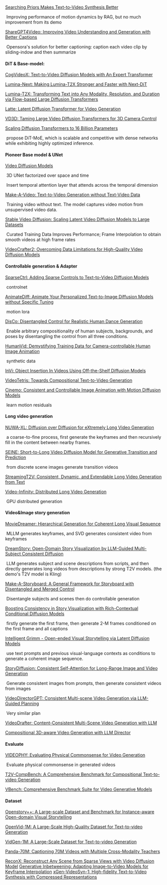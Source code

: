 [Searching Priors Makes Text-to-Video Synthesis Better](https://arxiv.org/abs/2406.03215)

​	Improving performance of motion dynamics by RAG, but no much improvement from its demo

[ShareGPT4Video: Improving Video Understanding and Generation with Better Captions](https://arxiv.org/abs/2406.04325)

​	Opensora's solution for better captioning: caption each video clip by sliding-indow and then summarize

#### DiT & Base-model:

[CogVideoX: Text-to-Video Diffusion Models with An Expert Transformer](https://arxiv.org/abs/2408.06072)

[Lumina-Next: Making Lumina-T2X Stronger and Faster with Next-DiT](https://arxiv.org/pdf/2406.18583)

[Lumina-T2X: Transforming Text into Any Modality, Resolution, and Duration via Flow-based Large Diffusion Transformers](https://arxiv.org/abs/2405.05945)

[Latte: Latent Diffusion Transformer for Video Generation](https://arxiv.org/abs/2401.03048) 

[VD3D: Taming Large Video Diffusion Transformers for 3D Camera Control](https://arxiv.org/pdf/2407.12781)

[Scaling Diffusion Transformers to 16 Billion Parameters](https://arxiv.org/pdf/2407.11633)

​	propose DiT-MoE, which is scalable and competitive with dense networks while exhibiting highly optimized inference. 

#### Pioneer Base model & UNet

[Video Diffusion Models](https://arxiv.org/abs/2204.03458)

​	3D UNet factorized over space and time

​	Insert temporal attention layer that attends across the temporal dimension

[Make-A-Video: Text-to-Video Generation without Text-Video Data](https://arxiv.org/abs/2209.14792)

​	Training video without text. The model captures video motion from unsupervised video data.

[Stable Video Diffusion: Scaling Latent Video Diffusion Models to Large Datasets](https://arxiv.org/abs/2311.15127)

​	Curated Training Data Improves Performance; Frame Interpolation to obtain smooth videos at high frame rates

[VideoCrafter2: Overcoming Data Limitations for High-Quality Video Diffusion Models](https://arxiv.org/abs/2401.09047)



#### Controllable generation & Adapter

[SparseCtrl: Adding Sparse Controls to Text-to-Video Diffusion Models](https://arxiv.org/abs/2311.16933#)

​	controlnet

[AnimateDiff: Animate Your Personalized Text-to-Image Diffusion Models without Specific Tuning](https://arxiv.org/abs/2307.04725)

​	motion lora

[DisCo: Disentangled Control for Realistic Human Dance Generation](https://arxiv.org/abs/2307.00040)

​	Enable arbitrary compositionality of human subjects, backgrounds, and poses by disentangling the control from all three conditions. 

[HumanVid: Demystifying Training Data for Camera-controllable Human Image Animation](https://arxiv.org/pdf/2407.17438)

​	synthetic data

[InVi: Object Insertion In Videos Using Off-the-Shelf Diffusion Models](https://arxiv.org/abs/2407.10958)

[VideoTetris: Towards Compositional Text-to-Video Generation](https://arxiv.org/abs/2406.04277)

[Cinemo: Consistent and Controllable Image Animation with Motion Diffusion Models ](https://arxiv.org/pdf/2407.15642) 

​	learn motion residuals

#### Long video generation

[NUWA-XL: Diffusion over Diffusion for eXtremely Long Video Generation](https://arxiv.org/abs/2303.12346)

​	a coarse-to-fine process, first generate the keyframes and then recursively fill in the content between nearby frames.

[SEINE: Short-to-Long Video Diffusion Model for Generative Transition and Prediction](https://openreview.net/forum?id=FNq3nIvP4F)

​	from discrete scene images generate transition videos

[StreamingT2V: Consistent, Dynamic, and Extendable Long Video Generation from Text](https://arxiv.org/abs/2403.14773)

[Video-Infinity: Distributed Long Video Generation](https://arxiv.org/abs/2406.16260)

​	GPU distributed generation

#### Video&Image story generation

[MovieDreamer: Hierarchical Generation for Coherent Long Visual Sequence](https://arxiv.org/abs/2407.16655)

​	MLLM generates keyframes, and SVD generates consistent video from keyframes

[DreamStory: Open-Domain Story Visualization by LLM-Guided Multi-Subject Consistent Diffusion](https://arxiv.org/abs/2407.12899v1)

​	LLM generates subject and scene descriptions from scripts, and then directly generates long videos from descriptions by strong T2V models. (the demo's T2V model is Kling)

[Make-A-Storyboard: A General Framework for Storyboard with Disentangled and Merged Control](https://arxiv.org/abs/2312.07549)

​	Disentangle subjects and scenes then do controllable generation

[Boosting Consistency in Story Visualization with Rich-Contextual Conditional Diffusion Models](https://arxiv.org/abs/2407.02482)

​	firstly generate the first frame, then generate 2-M frames conditioned on the first frame and all captions

[Intelligent Grimm - Open-ended Visual Storytelling via Latent Diffusion Models](https://arxiv.org/abs/2306.00973)

​	 use text prompts and previous visual-language contexts as conditions to generate a coherent image sequence.

[StoryDiffusion: Consistent Self-Attention for Long-Range Image and Video Generation](https://arxiv.org/abs/2405.01434)

​	Generate consistent images from prompts, then generate consistent videos from images

[VideoDirectorGPT: Consistent Multi-scene Video Generation via LLM-Guided Planning](https://arxiv.org/abs/2309.15091)

​	Very similar plan

[VideoDrafter: Content-Consistent Multi-Scene Video Generation with LLM](https://arxiv.org/abs/2401.01256)

[Compositional 3D-aware Video Generation with LLM Director](https://arxiv.org/abs/2409.00558)

#### Evaluate

[VIDEOPHY: Evaluating Physical Commonsense for Video Generation](https://arxiv.org/abs/2406.03520)

​	Evaluate physical commonsense in generated videos

[T2V-CompBench: A Comprehensive Benchmark for Compositional Text-to-video Generation](https://arxiv.org/abs/2407.14505) 

[VBench: Comprehensive Benchmark Suite for Video Generative Models](https://arxiv.org/abs/2311.17982) 

#### Dataset

[Openstory++: A Large-scale Dataset and Benchmark for Instance-aware Open-domain Visual Storytelling](https://arxiv.org/abs/2408.03695)

[OpenVid-1M: A Large-Scale High-Quality Dataset for Text-to-video Generation](https://arxiv.org/abs/2407.02371)

[VidGen-1M: A Large-Scale Dataset for Text-to-video Generation](https://arxiv.org/abs/2408.02629)

[Panda-70M: Captioning 70M Videos with Multiple Cross-Modality Teachers](https://arxiv.org/abs/2402.19479) 



[ReconX: Reconstruct Any Scene from Sparse Views with Video Diffusion Model](https://arxiv.org/abs/2408.16767)
[Generative Inbetweening: Adapting Image-to-Video Models for Keyframe Interpolation](https://arxiv.org/abs/2408.15239)
[xGen-VideoSyn-1: High-fidelity Text-to-Video Synthesis with Compressed Representations](https://www.arxiv.org/abs/2408.12590)